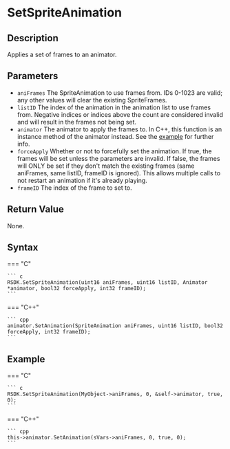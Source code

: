 # SetSpriteAnimation

## Description
Applies a set of frames to an animator.

## Parameters
- `aniFrames`
The SpriteAnimation to use frames from. IDs 0-1023 are valid; any other values will clear the existing SpriteFrames.
- `listID`
The index of the animation in the animation list to use frames from. Negative indices or indices above the count are considered invalid and will result in the frames not being set.
- `animator`
The animator to apply the frames to. In C++, this function is an instance method of the animator instead. See the [example](#c_3) for further info.
- `forceApply`
Whether or not to forcefully set the animation.
If true, the frames will be set unless the parameters are invalid.
If false, the frames will ONLY be set if they don't match the existing frames (same aniFrames, same listID, frameID is ignored). This allows multiple calls to not restart an animation if it's already playing.
- `frameID`
The index of the frame to set to.

## Return Value
None.

## Syntax
=== "C"

	``` c
	RSDK.SetSpriteAnimation(uint16 aniFrames, uint16 listID, Animator *animator, bool32 forceApply, int32 frameID);
	```

=== "C++"

	``` cpp
	animator.SetAnimation(SpriteAnimation aniFrames, uint16 listID, bool32 forceApply, int32 frameID);
	```

## Example
=== "C"

	``` c
	RSDK.SetSpriteAnimation(MyObject->aniFrames, 0, &self->animator, true, 0);
	```

=== "C++"

	``` cpp
	this->animator.SetAnimation(sVars->aniFrames, 0, true, 0);
	```